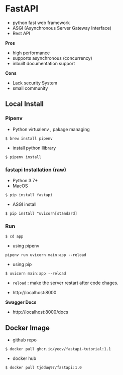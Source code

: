# FastAPI
- python fast web framework 
- ASGI (Asynchronous Server Gateway Interface)
- Rest API

**Pros**
- high performance
- supports asynchronous (concurrency)
- inbuilt documentation support

**Cons**
- Lack security System
- small community


## Local Install

### Pipenv
- Python virtualenv , pakage managing

```
$ brew install pipenv
```

- install python llibrary
```
$ pipenv install
```


### fastapi Installation (raw) 
- Python 3.7+
- MacOS

```
$ pip install fastapi
```

- ASGI install
```
$ pip install "uvicorn[standard]
```


### Run
```
$ cd app
```
- using pipenv
```
pipenv run uvicorn main:app --reload
```

- using pip
```
$ uvicorn main:app --reload
```
- ```reload``` :  make the server restart after code chages.

- http://localhost:8000 

**Swagger Docs**
- http://localhost:8000/docs


## Docker Image
- github repo
```
$ docker pull ghcr.io/yeov/fastapi-tutorial:1.1
```

- docker hub
```
$ docker pull tjdduq97/fastapi:1.0
```
